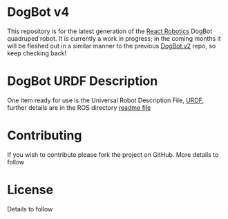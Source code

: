 # DogBot v4

This repository is for the latest generation of the [React Robotics] DogBot quadruped robot.  It is currently a work in progress; in the coming months it will be fleshed out in a similar manner to the previous [DogBot v2] repo, so keep checking back!

# DogBot URDF Description

One item ready for use is the Universal Robot Description File, [URDF], further details are in the ROS directory [readme file](./ROS)

# Contributing

If you wish to contribute please fork the project on GitHub. More details to follow

# License

Details to follow


[DogBot v2]: https://github.com/craftit/DogBotSoftware
[React Robotics]: https://reactrobotics.com/
[URDF]: http://wiki.ros.org/urdf
